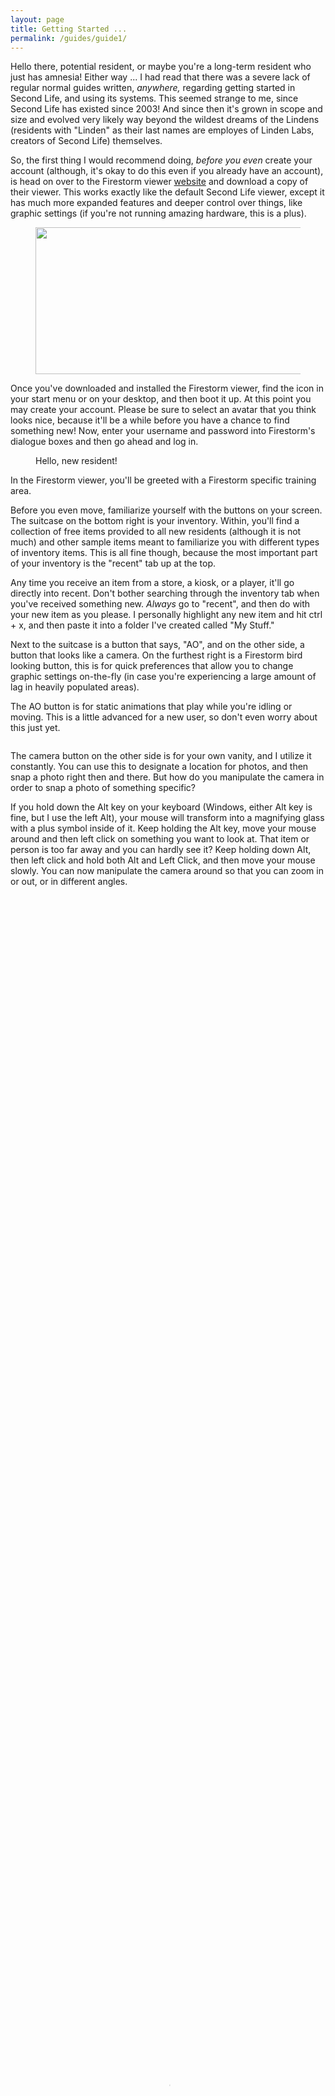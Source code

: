 ```yaml
---
layout: page
title: Getting Started ...
permalink: /guides/guide1/
---
```


<p>
Hello there, potential resident, or maybe you're a long-term resident who just has amnesia! Either way ... I had read that there was a severe lack of regular normal guides written, <em>anywhere, </em>regarding getting started in Second Life, and using its systems. This seemed strange to me, since Second Life has existed since 2003! And since then it's grown in scope and size and evolved very likely way beyond the wildest dreams of the Lindens (residents with "Linden" as their last names are employes of Linden Labs, creators of Second Life) themselves.</p>

<p>
So, the first thing I would recommend doing, <em>before you even</em> create your account (although, it's okay to do this even if you already have an account), is head on over to the Firestorm viewer <a href="https://www.firestormviewer.org/os/">website</a> and download a copy of their viewer. This works exactly like the default Second Life viewer, except it has much more expanded features and deeper control over things, like graphic settings (if you're not running amazing hardware, this is a plus).</p>

<figure class="kg-card kg-image-card"><img src="https://web.archive.org/web/20230119202704im_/https://revosa.live/content/images/2023/01/firestorm.png" class="kg-image" alt loading="lazy" width="784" height="235" srcset="https://web.archive.org/web/20230119202704im_/https://revosa.live/content/images/size/w600/2023/01/firestorm.png 600w, https://web.archive.org/web/20230119202704im_/https://revosa.live/content/images/2023/01/firestorm.png 784w" sizes="(min-width: 720px) 720px"></figure>

<p>Once you've downloaded and installed the Firestorm viewer, find the icon in your start menu or on your desktop, and then boot it up. At this point you may create your account. Please be sure to select an avatar that you think looks nice, because it'll be a while before you have a chance to find something new! Now, enter your username and password into Firestorm's dialogue boxes and then go ahead and log in.</p>

<figure class="kg-card kg-image-card kg-card-hascaption"><img src="https://web.archive.org/web/20230119202704im_/https://revosa.live/content/images/2023/01/starting_1.png" class="kg-image" alt loading="lazy" srcset="https://web.archive.org/web/20230119202704im_/https://revosa.live/content/images/size/w600/2023/01/starting_1.png 600w, https://web.archive.org/web/20230119202704im_/https://revosa.live/content/images/size/w1000/2023/01/starting_1.png 1000w, https://web.archive.org/web/20230119202704im_/https://revosa.live/content/images/2023/01/starting_1.png 1289w" sizes="(min-width: 720px) 720px"><figcaption>Hello, new resident!</figcaption></figure>

<p>In the Firestorm viewer, you'll be greeted with a Firestorm specific training area.</p>

<p>Before you even move, familiarize yourself with the buttons on your screen. The suitcase on the bottom right is your inventory. Within, you'll find a collection of free items provided to all new residents (although it is not much) and other sample items meant to familiarize you with different types of inventory items. This is all fine though, because the most important part of your inventory is the "recent" tab up at the top.</p>

<p>Any time you receive an item from a store, a kiosk, or a player, it'll go directly into recent. Don't bother searching through the inventory tab when you've received something new. <em>Always </em>go to "recent", and then do with your new item as you please. I personally highlight any new item and hit ctrl + x, and then paste it into a folder I've created called "My Stuff."</p>

<p>Next to the suitcase is a button that says, "AO", and on the other side, a button that looks like a camera. On the furthest right is a Firestorm bird looking button, this is for quick preferences that allow you to change graphic settings on-the-fly (in case you're experiencing a large amount of lag in heavily populated areas).</p>

<p>The AO button is for static animations that play while you're idling or moving. This is a little advanced for a new user, so don't even worry about this just yet.</p>

<figure class="kg-card kg-image-card"><img src="https://web.archive.org/web/20230119202704im_/https://revosa.live/content/images/2023/01/camera.png" class="kg-image" alt loading="lazy" srcset="https://web.archive.org/web/20230119202704im_/https://revosa.live/content/images/size/w600/2023/01/camera.png 600w, https://web.archive.org/web/20230119202704im_/https://revosa.live/content/images/size/w1000/2023/01/camera.png 1000w, https://web.archive.org/web/20230119202704im_/https://revosa.live/content/images/2023/01/camera.png 1287w" sizes="(min-width: 720px) 720px"></figure>

<p>The camera button on the other side is for your own vanity, and I utilize it constantly. You can use this to designate a location for photos, and then snap a photo right then and there. But how do you manipulate the camera in order to snap a photo of something specific?</p>

<p>If you hold down the Alt key on your keyboard (Windows, either Alt key is fine, but I use the left Alt), your mouse will transform into a magnifying glass with a plus symbol inside of it. Keep holding the Alt key, move your mouse around and then left click on something you want to look at. That item or person is too far away and you can hardly see it? Keep holding down Alt, then left click and hold both Alt and Left Click, and then move your mouse slowly. You can now manipulate the camera around so that you can zoom in or out, or in different angles.</p>

<figure class="kg-card kg-video-card"><div class="kg-video-container"><video src="https://web.archive.org/web/20230119202704im_/https://revosa.live/content/media/2023/01/camerausage.mp4" poster="https://web.archive.org/web/20230119202704im_/https://img.spacergif.org/v1/1280x654/0a/spacer.png" width="100%" height="100%" loop autoplay muted playsinline preload="metadata" style="background: transparent url('https://web.archive.org/web/20230119202704im_/https://revosa.live/content/images/2023/01/media-thumbnail-ember1290.jpg') 50% 50% / cover no-repeat;"/></video><div class="kg-video-overlay"><button class="kg-video-large-play-icon"><svg xmlns="http://www.w3.org/2000/svg" viewbox="0 0 24 24"><path d="M23.14 10.608 2.253.164A1.559 1.559 0 0 0 0 1.557v20.887a1.558 1.558 0 0 0 2.253 1.392L23.14 13.393a1.557 1.557 0 0 0 0-2.785Z"/></svg></button></div><div class="kg-video-player-container kg-video-hide"><div class="kg-video-player"><button class="kg-video-play-icon"><svg xmlns="http://www.w3.org/2000/svg" viewbox="0 0 24 24"><path d="M23.14 10.608 2.253.164A1.559 1.559 0 0 0 0 1.557v20.887a1.558 1.558 0 0 0 2.253 1.392L23.14 13.393a1.557 1.557 0 0 0 0-2.785Z"/></svg></button><button class="kg-video-pause-icon kg-video-hide"><svg xmlns="http://www.w3.org/2000/svg" viewbox="0 0 24 24"><rect x="3" y="1" width="7" height="22" rx="1.5" ry="1.5"/><rect x="14" y="1" width="7" height="22" rx="1.5" ry="1.5"/></svg></button><span class="kg-video-current-time">0:00</span><div class="kg-video-time">/<span class="kg-video-duration"></span></div><input type="range" class="kg-video-seek-slider" max="100" value="0"><button class="kg-video-playback-rate">1&#215;</button><button class="kg-video-unmute-icon"><svg xmlns="http://www.w3.org/2000/svg" viewbox="0 0 24 24"><path d="M15.189 2.021a9.728 9.728 0 0 0-7.924 4.85.249.249 0 0 1-.221.133H5.25a3 3 0 0 0-3 3v2a3 3 0 0 0 3 3h1.794a.249.249 0 0 1 .221.133 9.73 9.73 0 0 0 7.924 4.85h.06a1 1 0 0 0 1-1V3.02a1 1 0 0 0-1.06-.998Z"/></svg></button><button class="kg-video-mute-icon kg-video-hide"><svg xmlns="http://www.w3.org/2000/svg" viewbox="0 0 24 24"><path d="M16.177 4.3a.248.248 0 0 0 .073-.176v-1.1a1 1 0 0 0-1.061-1 9.728 9.728 0 0 0-7.924 4.85.249.249 0 0 1-.221.133H5.25a3 3 0 0 0-3 3v2a3 3 0 0 0 3 3h.114a.251.251 0 0 0 .177-.073ZM23.707 1.706A1 1 0 0 0 22.293.292l-22 22a1 1 0 0 0 0 1.414l.009.009a1 1 0 0 0 1.405-.009l6.63-6.631A.251.251 0 0 1 8.515 17a.245.245 0 0 1 .177.075 10.081 10.081 0 0 0 6.5 2.92 1 1 0 0 0 1.061-1V9.266a.247.247 0 0 1 .073-.176Z"/></svg></button><input type="range" class="kg-video-volume-slider" max="100" value="100"></div></div></div></figure>

<p>But that's not all! Down on the bottom of the screen with all of your shortcut buttons is another button that looks like a little eyeball. Click that. Now you have even further camera control that's more static, just in case you want to really fine-tune distance and rotation.</p>

<p>You are now ready to be a Second Life photographer!</p>

<p>But let's take a look at the rest of the buttons we haven't discussed yet, so that you're fully prepared to start your journey in this virtual experience.</p>

<p>So far we've discussed the inventory button, the AO button, the quick preferences button, the snapshot button and the camera controls button. Now we're going to take a look at the button that looks like radar next to the snapshot button. With a left click, this button will bring up a mini-map that doesn't look all too unfamiliar from an MMO map that you might see at the top right of your screen.</p>

<figure class="kg-card kg-image-card"><img src="https://web.archive.org/web/20230119202704im_/https://revosa.live/content/images/2023/01/map.png" class="kg-image" alt loading="lazy" srcset="https://web.archive.org/web/20230119202704im_/https://revosa.live/content/images/size/w600/2023/01/map.png 600w, https://web.archive.org/web/20230119202704im_/https://revosa.live/content/images/2023/01/map.png 908w" sizes="(min-width: 720px) 720px"></figure>

<p>You can go ahead and left click, hold and drag this map anywhere on your screen. The little red dot is your position, and any green dots around you on this map are the position of other residents nearby. This is useful for getting an idea of how populated an area is before you venture further or getting another avatar's information without moving. I keep this open at all times just because I like to have it available.</p>

<p>Next to the mini-map button is something that looks like slightly unfolded paper, or simply put, the Map button. This is much more expansive than your mini-map, because it not only shows the area you currently reside, but <em>literally all of Second Life</em>. Go ahead and hover over this map, and then scroll down on your mouse. </p>

<figure class="kg-card kg-image-card"><img src="https://web.archive.org/web/20230119202704im_/https://revosa.live/content/images/2023/01/worldmap.png" class="kg-image" alt loading="lazy" srcset="https://web.archive.org/web/20230119202704im_/https://revosa.live/content/images/size/w600/2023/01/worldmap.png 600w, https://web.archive.org/web/20230119202704im_/https://revosa.live/content/images/2023/01/worldmap.png 653w"></figure>

<p>Wow, that sure is a lot, isn't it?!</p>

<p>Second Life is a virtual world that has existed for over two decades, and there are many, <em>many </em>places to see, even if some of them are long abandoned and only ghosts of their former selves (which, is still cool to see, like monuments in history).</p>

<p>You can go ahead and click the X button at the top right of the world map when you've finished looking around. Be careful not to double click somewhere because it <em>will</em> attempt to teleport you elsewhere.</p>

<p>Next to the world map button on the bottom bar is a magnifying glass. This is your search tool. With it, you can search people's names, groups you may be interested in, places, land sales, events and even classifieds. Some of these things are topics for later, but if you have any friends within Second Life, and you know their name, you can use the "People" tab to search for their profile (and subsequently, add them as a friend). </p>

<p>If you're not prone to enjoying Adult themed places, be sure to uncheck the checkmark next to the red A in the top right of the window. This won't filter <em>everything,</em> but it will greatly reduce the sexually themed areas you see in search.</p>

<figure class="kg-card kg-image-card"><img src="https://web.archive.org/web/20230119202704im_/https://revosa.live/content/images/2023/01/search.png" class="kg-image" alt loading="lazy" srcset="https://web.archive.org/web/20230119202704im_/https://revosa.live/content/images/size/w600/2023/01/search.png 600w, https://web.archive.org/web/20230119202704im_/https://revosa.live/content/images/2023/01/search.png 780w" sizes="(min-width: 720px) 720px"></figure>

<p>Go ahead and click the "Places" tab and search up any keyword you can think of. Chances are, you'll probably find a place to go that matches your search terms!</p>

<p>But don't go anywhere just yet!</p>

<p>Click off of this window with a left click on the X in the top right, just like you did with the world map window.</p>

<p>Next, we're going to look at the button that has a little shirt on it. This is where you can save different outfits you've put together. Once you've dressed your avatar in new clothes, skins, hair, or maybe even a brand-new head and body, you can use this window to save it. Both, so that you don't lose your new look, and so that you can put other looks together and build yourself an ever-expanding wardrobe. </p>

<p>This is an example of what you could end up looking like, in the future, through continued wardrobe expansion.</p>

<figure class="kg-card kg-image-card"><img src="https://web.archive.org/web/20230119202704im_/https://revosa.live/content/images/2023/01/Snapshot_058-1.png" class="kg-image" alt loading="lazy" srcset="https://web.archive.org/web/20230119202704im_/https://revosa.live/content/images/size/w600/2023/01/Snapshot_058-1.png 600w, https://web.archive.org/web/20230119202704im_/https://revosa.live/content/images/size/w1000/2023/01/Snapshot_058-1.png 1000w, https://web.archive.org/web/20230119202704im_/https://revosa.live/content/images/2023/01/Snapshot_058-1.png 1600w" sizes="(min-width: 720px) 720px"></figure>

<p>Never mind the car on the right, this is yet another topic, for another time, and a quite exciting one at that!</p>

<p>Before you close the Appearance tab, go head and click "Save as ..." at the bottom and give your current avatar and outfit a name. Maybe something like, "Noob" would be fitting.</p>

<figure class="kg-card kg-image-card"><img src="https://web.archive.org/web/20230119202704im_/https://revosa.live/content/images/2023/01/noob.png" class="kg-image" alt loading="lazy" srcset="https://web.archive.org/web/20230119202704im_/https://revosa.live/content/images/size/w600/2023/01/noob.png 600w, https://web.archive.org/web/20230119202704im_/https://revosa.live/content/images/size/w1000/2023/01/noob.png 1000w, https://web.archive.org/web/20230119202704im_/https://revosa.live/content/images/2023/01/noob.png 1189w" sizes="(min-width: 720px) 720px"></figure>

<p>And then go ahead and click the X at the top right as we move onto our next button.</p>

<p>Next to the little shirt and the camera controls button we discussed earlier, you'll see a button with what looks like two little people on it. Click it!</p>

<p>This is the people window. In the very first tab you'll see a list of people nearby. Another easy way to get in-touch with someone you've met or want to speak to. Along the rest of the tabs will be your friends, groups, people you've recently met or spoken to, those you've blocked (although I hope it never comes to this!) and sets of contacts.</p>

<p>Most of this is self-explanatory, but the "Contact Sets" button is especially interesting, because you can basically use this to organize your contacts into groups (when you eventually have some, that is).</p><p>Such as: Buddies, Colleagues, Frenemies, and so on!</p>

<figure class="kg-card kg-image-card"><img src="https://web.archive.org/web/20230119202704im_/https://revosa.live/content/images/2023/01/sets.png" class="kg-image" alt loading="lazy" srcset="https://web.archive.org/web/20230119202704im_/https://revosa.live/content/images/size/w600/2023/01/sets.png 600w, https://web.archive.org/web/20230119202704im_/https://revosa.live/content/images/size/w1000/2023/01/sets.png 1000w, https://web.archive.org/web/20230119202704im_/https://revosa.live/content/images/2023/01/sets.png 1173w" sizes="(min-width: 720px) 720px"></figure>

<p>This isn't a feature I've ever really used all that much, but I'm sure it's very useful for some.</p><p>Go ahead and exit that window like you've done the rest, and we'll talk about the next button beside the camera controls. Yes, the one that looks like one of those signs that indicates pedestrians crossing the street.</p>

<p>This is another mostly self-explanatory button. On it, you have controls that allow you to use your mouse to control movement. Moving in this way is very cumbersome, so I would not advise it! But, speaking of movement, if you've already tried to move, you may (or may not, if your preferences are different) have noticed that the WASD keys aren't moving you. You <em>may </em>have accidentally typed a garbled message to the people around you! Fear not, because we can change this.</p>

<p>Up at the top left of the window, click "Avatar." Then "Preferences" near the bottom. There is a lot to look at in here, but the most important thing right now is fixing your movement.</p><p>Click the "Move &amp; View" button on the left, and then the "Movement" tab within that window. Now, simply put a checkmark next to the option that says, "Pressing letter keys affects movement (i.e. WASD) instead of starting nearby chat."</p>

<figure class="kg-card kg-image-card"><img src="https://web.archive.org/web/20230119202704im_/https://revosa.live/content/images/2023/01/prefs.png" class="kg-image" alt loading="lazy" srcset="https://web.archive.org/web/20230119202704im_/https://revosa.live/content/images/size/w600/2023/01/prefs.png 600w, https://web.archive.org/web/20230119202704im_/https://revosa.live/content/images/2023/01/prefs.png 662w"></figure>

<p>Some people like to use the arrow keys, or the mouse-triggered movement to move their avatar, but a lot more, including myself, do not!</p>

<p>A few other things you may want to change in the preferences, while you're here.</p><p>Click on the "Privacy" button on your right (something very important to many people), and you'll be greeted by a new section full of privacy options. In the general tab, you can select how people see you, or whether they know you exist at all. But our most important option is under the "LookAt" tab.</p>

<figure class="kg-card kg-image-card"><img src="https://web.archive.org/web/20230119202704im_/https://revosa.live/content/images/2023/01/lookat.png" class="kg-image" alt loading="lazy" width="670" height="532" srcset="https://web.archive.org/web/20230119202704im_/https://revosa.live/content/images/size/w600/2023/01/lookat.png 600w, https://web.archive.org/web/20230119202704im_/https://revosa.live/content/images/2023/01/lookat.png 670w"></figure>

<p>Think back to the beginning of this guide you're reading. You remember reading about using the Alt key to cam around at objects and people? Well, unless you change the options you're seeing in the "LookAt" dialogue tab, other residents can and will see whatever you're targeting. <em>Especially if you're being naughty and looking at something private</em>.</p>

<p>Go ahead and put a checkmark next to "Don't send my look at targets to others." And if you're not interested in seeing what other people are looking at, uncheck "Show look at targets."</p>

<p>There, now you're free to look at whatever you want, without worry of being criticized if you happen to accidentally cam into someone's home! (Or elsewhere ...)</p>

<p>You can now click "OK" in the Preferences window (be sure you do this, or your changes <em>will not</em> be saved), and if you feel like it, click off the button for manual mouse movement controls.</p>

<p>The next two buttons are also quite important, because Second Life has voice chat! And depending on how you have things setup, you may have already accidentally broadcasted your voice to the world!</p>

<p>On the button next to the headphone button, the one that looks like a microphone, be sure to uncheck the little box, unless you're fine with using your mic to speak to those around you. Pressing the microphone button so that it's highlighted and permanently depressed, means that you're now broadcasting.</p><p>Once you've decided whether you want to speak with voice or not, click on the headphone button.</p>

<p>In this window you'll be given a very simple list of those around you who are also in voice chat. This is useful in order to give you control over who you hear, who you don't, and how loud they are. I believe this window is mostly self-explanatory. Turn a user down if you don't want to hear them or turn them up higher if you're having trouble hearing their voice.</p>

<p>Close that window once you're done.</p>

<p>Moving on to one of the most important aspects of Second Life ... the "Conversations" button! Marked by a speech bubble, you'll want to click this, and then click and hold on the top of the conversations window in order to position it anywhere you please.</p>

<p>This is your main line of communication with the rest of the world of Second Life! Here you'll find nearby chat (people who are speaking around you), any private messages someone may have sent you, and group chat messages (if you happen to join a group with active chats going).</p>

<p>But that's not all!</p><p>If you click the "Contacts" button in this window, you'll come to a new dialogue that has three different tabs. "Friends," "Groups", and, like before, "Contact Sets."</p><p>We've already discussed contact sets, so we can ignore that for now.</p>

<figure class="kg-card kg-image-card"><img src="https://web.archive.org/web/20230119202704im_/https://revosa.live/content/images/2023/01/friends.png" class="kg-image" alt loading="lazy"></figure>

<p>Within the "Friends" tab, you'll see anybody you add as a friend. In order to speak to them privately, simply double-click their names and a private message window will be opened. You can feel free to try this with anyone who may have added you while you've been standing here reading all of this (and be sure to block or ignore anyone who's rude to you!)</p>

<p>Clicking back to the contacts section, also notice the "Groups" tab. This is important for keeping track of groups you've joined, because the amount <em>you can</em> join is limited. It's also useful for right-clicking and "activating" different groups that you're in, because some stores around the world of Second Life will have special gifts for you if you're in their group, and it's currently active on your avatar.</p>

<p>More topics for another time!</p>

<p>The last button on the bottom that you might see will look like papers with a question mark on them. This is your "Welcome Island Guidebook" for the time being, and it basically goes over some of the things we've discussed here. You can go ahead and keep this open, or keep it closed, if you feel confident enough after having read most of, if not all of this guide.</p>

<p>There's only one more button left, and it's another important feature of Second Life. Destinations!</p>

<p>Don't go anywhere just yet but give the Destination pin button on the left side of your screen a click and scroll through some of the listed places you can visit. These are featured areas of different themes and populations that may or may not be interested to visit. I hear a lot of new users like to go directly to dance clubs and have at it. But maybe that's not you!</p>

<p>You can close that whenever you're done looking through it.</p>

<p>Now, some general tips before you start moving.</p>

<p>You might be wondering, "Lula, how in the world do I bookmark a location if I want to go somewhere else, and then return later?!"</p>

<p>Up at the top of the Firestorm window, click "World," then move the mouse down and click, "Places." This will open up a window of general landmarks, starting with "Favorites" first. A lot of places you visit will give you a landmark automatically, which will all collect in here, forever. Like a mountain of destinations that grows overtime.</p>

<figure class="kg-card kg-image-card"><img src="https://web.archive.org/web/20230119202704im_/https://revosa.live/content/images/2023/01/landmark.png" class="kg-image" alt loading="lazy" srcset="https://web.archive.org/web/20230119202704im_/https://revosa.live/content/images/size/w600/2023/01/landmark.png 600w, https://web.archive.org/web/20230119202704im_/https://revosa.live/content/images/2023/01/landmark.png 747w" sizes="(min-width: 720px) 720px"></figure>

<p>In order to set a landmark for the Welcome Island, where you should still be, click the plus button, and then "Landmark current location."</p><p>Next, you'll get a smaller window that lets you set a name for the landmark, a dropdown that lets you choose where you'd like to put it and an area for some personal notes. Just in case you're a forgetful person, like me.</p>

<figure class="kg-card kg-image-card"><img src="https://web.archive.org/web/20230119202704im_/https://revosa.live/content/images/2023/01/lm_details.png" class="kg-image" alt loading="lazy" srcset="https://web.archive.org/web/20230119202704im_/https://revosa.live/content/images/size/w600/2023/01/lm_details.png 600w, https://web.archive.org/web/20230119202704im_/https://revosa.live/content/images/2023/01/lm_details.png 660w"></figure>

<p>Once you've accomplished that, click, "OK," and voila! You've made your first landmark. I would suggest doing this with every single place you find interesting, so that you eventually build-up a neat collection of places to go.</p>

<p>Now, for the welcome island ...</p><p>Some of the information on these signs they have placed around are a little out-of-date, or strange. So, start walking with your W key and use A and D to steer your avatar's camera, and come up to the first sign.</p>

<figure class="kg-card kg-image-card"><img src="https://web.archive.org/web/20230119202704im_/https://revosa.live/content/images/2023/01/jump.png" class="kg-image" alt loading="lazy" srcset="https://web.archive.org/web/20230119202704im_/https://revosa.live/content/images/size/w600/2023/01/jump.png 600w, https://web.archive.org/web/20230119202704im_/https://revosa.live/content/images/size/w1000/2023/01/jump.png 1000w, https://web.archive.org/web/20230119202704im_/https://revosa.live/content/images/2023/01/jump.png 1072w" sizes="(min-width: 720px) 720px"></figure>

<p>This won't be immediately obvious to you, but to a veteran like myself, this is really weird. Nobody uses the up arrow or "Page Up" to jump.</p>

<p>Walk up to the hurdles and tap the E key. Holy crap! You've just jumped. Now, hold the W key and while holding, press E again. You've just walked and jumped over something. If you hold down E for long enough, you'll start to hover, and even fly! Continuing to hold E will take you up and up and away! If you do this and you want to come back down to Earth, press and hold the C key until you're back on solid ground.</p>

<p>Continue walking along the path.</p>

<p>Ignore these signs as well, because they're also giving strange directions.</p>

<figure class="kg-card kg-image-card"><img src="https://web.archive.org/web/20230119202704im_/https://revosa.live/content/images/2023/01/flying.png" class="kg-image" alt loading="lazy" srcset="https://web.archive.org/web/20230119202704im_/https://revosa.live/content/images/size/w600/2023/01/flying.png 600w, https://web.archive.org/web/20230119202704im_/https://revosa.live/content/images/size/w1000/2023/01/flying.png 1000w, https://web.archive.org/web/20230119202704im_/https://revosa.live/content/images/2023/01/flying.png 1037w" sizes="(min-width: 720px) 720px"></figure>

<p>In order to fly over this obstacle, hold E and use WASD in order to control flight movement. Take some time to get used to it, and then fly on over to the other side of this log. Use the technique I told you about before, and press C to land where they instruct you to do so.</p>

<p>Continue walking along the path once more.</p>

<p>Take note of how to sit and then stand again. Their instructions here are correct. Right click, then sit. Then click the button at the bottom left to stand again. Simple!</p>

<figure class="kg-card kg-image-card"><img src="https://web.archive.org/web/20230119202704im_/https://revosa.live/content/images/2023/01/sitting.png" class="kg-image" alt loading="lazy" srcset="https://web.archive.org/web/20230119202704im_/https://revosa.live/content/images/size/w600/2023/01/sitting.png 600w, https://web.archive.org/web/20230119202704im_/https://revosa.live/content/images/2023/01/sitting.png 801w" sizes="(min-width: 720px) 720px"></figure>

<p>Continue along, taking note of all of the things you've already learned by reading this guide, all the way up to the Etiquette signs.</p>

<p>This is something I want to stress as much as the Firestorm developers do: Please be kind. Be understanding. Be patient. You'll make many friends if you follow these tenants.</p>

<p>Take another extra minute to go over classification. Remember when we talked about the Search dialogue and how you could uncheck Adult themed areas?</p>

<figure class="kg-card kg-image-card"><img src="https://web.archive.org/web/20230119202704im_/https://revosa.live/content/images/2023/01/classification.png" class="kg-image" alt loading="lazy" srcset="https://web.archive.org/web/20230119202704im_/https://revosa.live/content/images/size/w600/2023/01/classification.png 600w, https://web.archive.org/web/20230119202704im_/https://revosa.live/content/images/size/w1000/2023/01/classification.png 1000w, https://web.archive.org/web/20230119202704im_/https://revosa.live/content/images/2023/01/classification.png 1159w" sizes="(min-width: 720px) 720px"></figure>

<p>This expands upon that. In your address bar up at the top, you'll notice the address bar that looks a lot like something you'd see in an internet browser. Except here we have a blue G next to the address of the Welcome Island you currently inhabit.</p>

<p>G is generally a place that is safe for all avatars, <em>including children.</em> If you engage in nasty, inappropriate or lewd behavior in these places, you absolutely <em>do</em> risk having your account suspended.</p>

<p>In areas classified with M it's a bit less strict, but you'll definitely not want to strip down into the nude unless you're in an Adult or "A" themed area, to be safe!</p>

<p>Once you feel like you understand the weight of area ratings, continue along the path taking note of anything we've already gone over, and making sure that you've familiarized yourself with all of these things.</p>

<figure class="kg-card kg-image-card"><img src="https://web.archive.org/web/20230119202704im_/https://revosa.live/content/images/2023/01/shapes.png" class="kg-image" alt loading="lazy" srcset="https://web.archive.org/web/20230119202704im_/https://revosa.live/content/images/size/w600/2023/01/shapes.png 600w, https://web.archive.org/web/20230119202704im_/https://revosa.live/content/images/size/w1000/2023/01/shapes.png 1000w, https://web.archive.org/web/20230119202704im_/https://revosa.live/content/images/2023/01/shapes.png 1192w" sizes="(min-width: 720px) 720px"></figure>

<p>This is an area where you'll definitely want to stop and learn about appearance, shape and outfit editing. Since this is a very large and expansive topic in and of itself, you can feel free to stay here and mess with things as detailed on the signs as long as you please, but this is a topic I will be keeping for the next part of this guide!</p>

<p>There is very much that you can do with the Second Life avatar system.</p>

<p>For now, I'm going to skip past this and move on!</p>

<p>Next on our stop is an area where you'll learn how to buy things. Remember how we discussed the inventory, and the recent tab? Go ahead and see how that works now!</p>

<p>As you'll see detailed, usually buying something is done by right-clicking on a kiosk, and then clicking "Buy" or "Pay," but we're going to walk on over to the free items shack to our left, where the only input required in order to acquire some neat little free items is a single left click on any of the cards you see! Pick anything that looks interesting to you, but before you do so, open the inventory back up again with the suitcase button. Now, pre-select the "recent" tab so that you're ready to recieve whatever you pick.</p>

<figure class="kg-card kg-image-card"><img src="https://web.archive.org/web/20230119202704im_/https://revosa.live/content/images/2023/01/Hair.png" class="kg-image" alt loading="lazy" srcset="https://web.archive.org/web/20230119202704im_/https://revosa.live/content/images/size/w600/2023/01/Hair.png 600w, https://web.archive.org/web/20230119202704im_/https://revosa.live/content/images/2023/01/Hair.png 827w" sizes="(min-width: 720px) 720px"></figure>

<p>I personally chose the Pamela hair, it looks neat!</p>

<p>Now, you can highlight the folder, just like I've done in the photo, and press CTRL + X in order to cut it. Now, click the Inventory tab at the top. Right click the folder that says "inventory" within that tab and click New Folder. Take a second to name that folder anything you'd like. I usually call it "My Stuff."</p><p>Now, double click on your new folder so that it's open and highlighted, and press CTRL + V.</p>

<p>Congratulations, you've now started a collection that will be at least, somewhat, neatly organized. You'll want to keep a close eye on items in your inventory and organization, because becoming too cluttered can create more headaches than it solves.</p>

<p>The next sections on the trail will briefly speak to you about the marketplace, and building. These are sort of advanced topics that I don't feel are immediately necessary for brand new Second Life residents, unless of course you're ready to rip out your wallet, and go buy a bunch of things on the global marketplace, of course. But I wouldn't recommend that, as we have a very neat and awesome place to go once you've concluded your tour.</p>

<p>And building is also definitely not something you need to learn right away. That's a topic for another time.</p>

<p>Keep going!</p>

<p>Next, you'll come up to some signs detailing volume, music and media control. Just in case this place ever ceases to exist, I'm going to explain for you why it's important to keep a lookout at this section whenever you travel to different places.</p>

<p>Sometimes, when you meet a new group of people, one of them may be controlling an item, or piece of media that's playing automatically. Additionally, some areas will play music for your automatically. Sometimes this isn't a bad thing, but other times it can be too loud, or maybe you don't want to hear music at some particular given moment.</p>

<p>You can, of course, use the volume buttons at the top right of the window to reduce volume or even turn music, media and voice off completely. </p>

<figure class="kg-card kg-image-card"><img src="https://web.archive.org/web/20230119202704im_/https://revosa.live/content/images/2023/01/volume.png" class="kg-image" alt loading="lazy"></figure>

<p>But let's say you're someone who just doesn't want to hear any of this automatically and would rather have it turned off by default.</p>

<p>Firstly, you can click the little icons, such as the movie camera (media), music symbol (music) to start or stop either of these things. But let's get slightly more in-depth here for a moment.</p>

<p>Click Avatar, and then Preferences up at the top left, again, like you did before.</p>

<p>Now, go down and click the "Sound &amp; Media" button.</p>

<p>Click the "Media" tab, and then the dropdown next to "Media auto-play." Set this to disabled if you don't want avatar and item media (like YouTube) to play automatically, no matter what, no questions asked.</p>

<p>Next, click the "Music" tab and uncheck "Allow audio streams to auto-play," and you will no longer hear music automatically whenever entering new areas.</p>

<p>Finally, click the "Voice" tab and uncheck "Enable Voice" if you just don't want to hear anyone talking, at all, period.</p>

<p>Now, like before, click, "OK" at the bottom in order to ensure your changes are saved, and boom, you've just learned how to take control of the auditory experiences around you!</p>

<p>The final stop for us during our tour of the island will talk, first, about teleporters. I don't feel like this is entirely important, but it is kind of neat to learn about. Go ahead and click through this section to teleport up to the signs that speak to you about offering or recieving teleports. This is actually important.</p>

<p>Say one of your friends messages, and asks, "Hey buddy, where you at? Can you give me a TP?" and you have no idea what they mean!</p><p>Well, it's pretty simple.</p>

<p>In your private message window with said friend, click the genie bottle up above at the top of the conversations window, then click, "Offer teleport." As long as your friend accepts the offer, they'll teleport directly into the area, exactly where you're standing. Alternatively, if you'd like to go to wherever your friend is, you can instead click "Request teleport," and it'll work just the same, but in reverse!</p>

<figure class="kg-card kg-image-card"><img src="https://web.archive.org/web/20230119202704im_/https://revosa.live/content/images/2023/01/teleport.png" class="kg-image" alt loading="lazy"></figure>

<p>You've already learned about the things the final signs are displaying for you, so go ahead and follow the instructions of the very last sign and walk through the cave! </p>

<p>This is a nice little area where you can learn some more little things, some of which we're going to go over in other guides. Feel free to landmark this area just like you did the previous area, because we're going to go somewhere even cooler.</p>

<p>You <em>may </em>recieve an IM from a resident called FirestormGreeterBot welcoming you to Second Life, and it <em>may </em>mention something about sending you a group invite. In my experience, in writing this guide at least, I did not recieve a group invite. Don't worry if this happens to you as well. Nothing's wrong on your end.</p>

<p>Feel free to explore the area for as long as you wish, and then get ready to fill up your inventory!</p>

<p>Next up is a place that has existed since I joined Second Life, in 2013 ... Freebie Galaxy! Follow <a href="https://web.archive.org/web/20230119202704/http://maps.secondlife.com/secondlife/Ibiza/89/15/16">this landmark</a> location in order to travel there now. Don't worry, you can return to these other two areas with the landmarks you should have already made. The above link will open a teleport from your browser. It may ask you if it's okay to allow Firestorm to handle these types of requests.</p>

<p>Now, beware, this is a moderate themed area, and there will be some lewd themed items. If you're not ready for that, or don't want to see things of that nature I would recommend against visiting here.</p>

<p>If you're okay with potentially seeing that sort of thing, welcome! Feel free to explore the many, many different items available to you here. Almost all of it will cost you exactly zero linden dollars. Meaning, you can add them to your collection without opening your wallet and without asking anyone for lindens. </p>

<p>Linden is the Second Life currency that is directly tranlated from the deposit of real life cash, which can also be withdrawn in reverse, right back to your bank account.</p>

<p>Yes. You can make a living out of Second Life! But that is yet another topic, for another time!</p>

<p>Have fun in your journey of collecting items. Go back and forth between these landmarks you've acquired, talk to people! Make friends! And stay tuned for the next section of this guide. Marketplace navigation and currency acquisition!</p>

[Return to Guide Index](/pages/howtosl/)